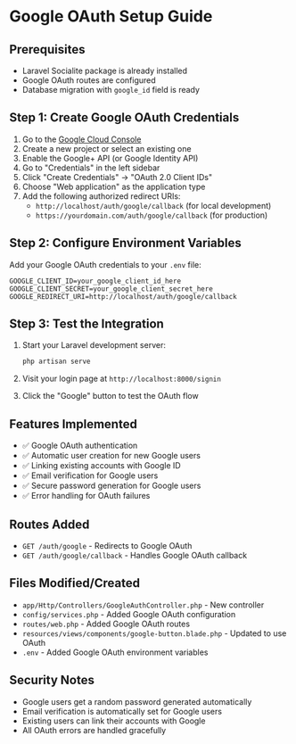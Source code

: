 # Google OAuth Setup Guide

## Prerequisites
- Laravel Socialite package is already installed
- Google OAuth routes are configured
- Database migration with `google_id` field is ready

## Step 1: Create Google OAuth Credentials

1. Go to the [Google Cloud Console](https://console.cloud.google.com/)
2. Create a new project or select an existing one
3. Enable the Google+ API (or Google Identity API)
4. Go to "Credentials" in the left sidebar
5. Click "Create Credentials" → "OAuth 2.0 Client IDs"
6. Choose "Web application" as the application type
7. Add the following authorized redirect URIs:
   - `http://localhost/auth/google/callback` (for local development)
   - `https://yourdomain.com/auth/google/callback` (for production)

## Step 2: Configure Environment Variables

Add your Google OAuth credentials to your `.env` file:

```env
GOOGLE_CLIENT_ID=your_google_client_id_here
GOOGLE_CLIENT_SECRET=your_google_client_secret_here
GOOGLE_REDIRECT_URI=http://localhost/auth/google/callback
```

## Step 3: Test the Integration

1. Start your Laravel development server:
   ```bash
   php artisan serve
   ```

2. Visit your login page at `http://localhost:8000/signin`

3. Click the "Google" button to test the OAuth flow

## Features Implemented

- ✅ Google OAuth authentication
- ✅ Automatic user creation for new Google users
- ✅ Linking existing accounts with Google ID
- ✅ Email verification for Google users
- ✅ Secure password generation for Google users
- ✅ Error handling for OAuth failures

## Routes Added

- `GET /auth/google` - Redirects to Google OAuth
- `GET /auth/google/callback` - Handles Google OAuth callback

## Files Modified/Created

- `app/Http/Controllers/GoogleAuthController.php` - New controller
- `config/services.php` - Added Google OAuth configuration
- `routes/web.php` - Added Google OAuth routes
- `resources/views/components/google-button.blade.php` - Updated to use OAuth
- `.env` - Added Google OAuth environment variables

## Security Notes

- Google users get a random password generated automatically
- Email verification is automatically set for Google users
- Existing users can link their accounts with Google
- All OAuth errors are handled gracefully 
